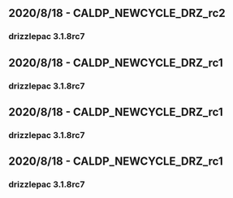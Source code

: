 ## 2020/8/18 - CALDP_NEWCYCLE_DRZ_rc2
### drizzlepac 3.1.8rc7

## 2020/8/18 - CALDP_NEWCYCLE_DRZ_rc1
### drizzlepac 3.1.8rc7

## 2020/8/18 - CALDP_NEWCYCLE_DRZ_rc1
### drizzlepac 3.1.8rc7

## 2020/8/18 - CALDP_NEWCYCLE_DRZ_rc1
### drizzlepac 3.1.8rc7

